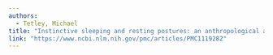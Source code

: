 ```yaml
---
authors:
  - Tetley, Michael
title: "Instinctive sleeping and resting postures: an anthropological and zoological approach to treatment of low back and joint pain"
link: "https://www.ncbi.nlm.nih.gov/pmc/articles/PMC1119282"
---
```

